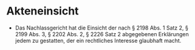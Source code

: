 # Akteneinsicht

- Das Nachlassgericht hat die Einsicht der nach § 2198 Abs. 1 Satz 2, § 2199 Abs. 3, § 2202 Abs. 2, § 2226 Satz 2 abgegebenen Erklärungen jedem zu gestatten, der ein rechtliches Interesse glaubhaft macht.

